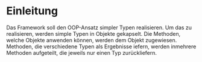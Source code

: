 # Einleitung

Das Framework soll den OOP-Ansatz simpler Typen realisieren.
Um das zu realisieren, werden simple Typen in Objekte gekapselt. Die Methoden, welche Objekte anwenden können, werden dem Objekt zugewiesen. 
Methoden, die verschiedene Typen als Ergebnisse iefern, werden inmehrere Methoden aufgeteilt, die jeweils nur einen Typ zurückliefern.
 
 